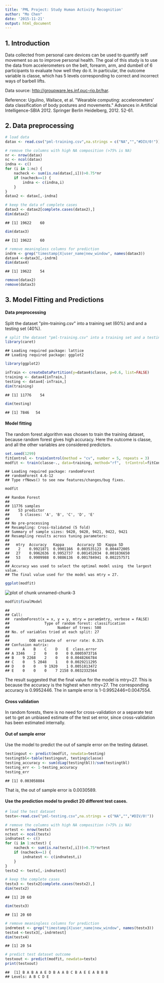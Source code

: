 ```yaml
---
title: 'PML Project: Study Human Activity Recognition'
author: "Mo Chen"
date: '2015-11-21'
output: html_document
---
```


## 1. Introduction

Data collected from personal care devices can be used to quantify self movement so as to improve personal health. The goal of this study is to use the data from accelerometers on the belt, forearm, arm, and dumbell of 6 participants to evaluate how well they do it. In particular, the outcome variable is classe, which has 5 levels corresponding to correct and incorrect ways of barbell lifts.  

Data source: http://groupware.les.inf.puc-rio.br/har.  
  
Reference: Ugulino, Wallace, et al. "Wearable computing: accelerometers’ data classification of body postures and movements." Advances in Artificial Intelligence-SBIA 2012. Springer Berlin Heidelberg, 2012. 52-61.  

## 2. Data preprocessing  


```r
# load data
datax <- read.csv("pml-training.csv",na.strings = c("NA","","#DIV/0!"))

# remove the columns with high NA composition (>75% is NA) 
nr <- nrow(datax)
nc <- ncol(datax)
indna <- c()
for (i in 1:nc) {
    nacheck <- sum(is.na(datax[,i]))>0.75*nr
    if (nacheck==1) {
        indna <- c(indna,i)
    }
}
datax2 <- datax[,-indna]

# keep the data of complete cases
datax3 <- datax2[complete.cases(datax2),]
dim(datax2)
```

```
## [1] 19622    60
```

```r
dim(datax3)
```

```
## [1] 19622    60
```

```r
# remove meaningless columns for prediction
indrm <- grep("timestamp|X|user_name|new_window", names(datax3))
datax4 <-datax3[,-indrm]
dim(datax4)
```

```
## [1] 19622    54
```

```r
remove(datax2)
remove(datax3)
```

## 3. Model Fitting and Predictions  

#### Data preprocessing
Split the dataset "plm-training.csv" into a training set (60%) and and a testing set (40%).  

```r
# split the dataset "pml-training.csv" into a training set and a testing set
library(caret)
```

```
## Loading required package: lattice
## Loading required package: ggplot2
```

```r
library(ggplot2)

inTrain <- createDataPartition(y=datax4$classe, p=0.6, list=FALSE)
training <- datax4[inTrain,]
testing <- datax4[-inTrain,]
dim(training)
```

```
## [1] 11776    54
```

```r
dim(testing)
```

```
## [1] 7846   54
```

#### Model fitting  
The random forest algorithm was chosen to train the training dataset, because random forest gives high accuracy. Here the outcome is classe, and all the other variables are considered predictors.  

```r
set.seed(1299)
fitControl <- trainControl(method = "cv", number = 5, repeats = 3)
modfit <- train(classe~., data=training, method="rf",  trControl=fitControl, verbose=FALSE)
```

```
## Loading required package: randomForest
## randomForest 4.6-12
## Type rfNews() to see new features/changes/bug fixes.
```

```r
modfit
```

```
## Random Forest 
## 
## 11776 samples
##    53 predictor
##     5 classes: 'A', 'B', 'C', 'D', 'E' 
## 
## No pre-processing
## Resampling: Cross-Validated (5 fold) 
## Summary of sample sizes: 9420, 9420, 9421, 9422, 9421 
## Resampling results across tuning parameters:
## 
##   mtry  Accuracy   Kappa      Accuracy SD  Kappa SD   
##    2    0.9921871  0.9901166  0.003535123  0.004472005
##   27    0.9962636  0.9952737  0.001452034  0.001836650
##   53    0.9909988  0.9886136  0.001784941  0.002257571
## 
## Accuracy was used to select the optimal model using  the largest value.
## The final value used for the model was mtry = 27.
```

```r
ggplot(modfit)
```

![plot of chunk unnamed-chunk-3](figure/unnamed-chunk-3-1.png) 

```r
modfit$finalModel
```

```
## 
## Call:
##  randomForest(x = x, y = y, mtry = param$mtry, verbose = FALSE) 
##                Type of random forest: classification
##                      Number of trees: 500
## No. of variables tried at each split: 27
## 
##         OOB estimate of  error rate: 0.31%
## Confusion matrix:
##      A    B    C    D    E  class.error
## A 3346    2    0    0    0 0.0005973716
## B    9 2268    2    0    0 0.0048266784
## C    0    5 2048    1    0 0.0029211295
## D    0    0    9 1920    1 0.0051813472
## E    0    0    0    7 2158 0.0032332564
```

The result suggested that the final value for the model is mtry=27. This is because the accuracy is the highest when mtry=27. The corresponding accuracy is 0.9952446. The in sample error is 1-0.9952446=0.0047554.  

#### Cross validation  
In random forests, there is no need for cross-validation or a separate test set to get an unbiased estimate of the test set error, since cross-validation has been estimated internally.  

#### Out of sample error  
Use the model to predict the out of sample error on the testing dataset.  

```r
testingout <- predict(modfit, newdata=testing)
testingtbl<-table(testingout, testing$classe)
testing_accuracy <- sum(diag(testingtbl))/sum(testingtbl)
testing_err <- 1-testing_accuracy
testing_err
```

```
## [1] 0.003058884
```
That is, the out of sample error is 0.0030589.  

#### Use the prediction model to predict 20 different test cases.  

```r
# load the test dataset
testx<-read.csv("pml-testing.csv",na.strings = c("NA","","#DIV/0!"))

# remove the columns with high NA composition (>75% is NA) 
nrtest <- nrow(testx)
nctest <- ncol(testx)
indnatest <- c()
for (i in 1:nctest) {
    nacheck <- sum(is.na(testx[,i]))>0.75*nrtest
    if (nacheck==1) {
        indnatest <- c(indnatest,i)
    }
}
testx2 <- testx[,-indnatest]

# keep the complete cases
testx3 <- testx2[complete.cases(testx2),]
dim(testx2)
```

```
## [1] 20 60
```

```r
dim(testx3)
```

```
## [1] 20 60
```

```r
# remove meaningless columns for prediction
indrmtest <- grep("timestamp|X|user_name|new_window", names(testx3))
testx4 <-testx3[,-indrmtest]
dim(testx4)
```

```
## [1] 20 54
```

```r
# predict test dataset outcome
testxout <- predict(modfit, newdata=testx)
print(testxout)
```

```
##  [1] B A B A A E D B A A B C B A E E A B B B
## Levels: A B C D E
```
